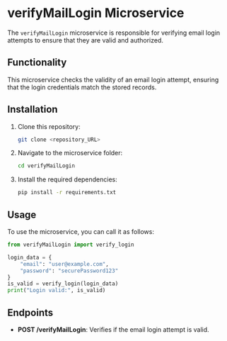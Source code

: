 
# verifyMailLogin Microservice

The `verifyMailLogin` microservice is responsible for verifying email login attempts to ensure that they are valid and authorized.

## Functionality

This microservice checks the validity of an email login attempt, ensuring that the login credentials match the stored records.

## Installation

1. Clone this repository:

   ```bash
   git clone <repository_URL>
   ```

2. Navigate to the microservice folder:

   ```bash
   cd verifyMailLogin
   ```

3. Install the required dependencies:

   ```bash
   pip install -r requirements.txt
   ```

## Usage

To use the microservice, you can call it as follows:

```python
from verifyMailLogin import verify_login

login_data = {
    "email": "user@example.com",
    "password": "securePassword123"
}
is_valid = verify_login(login_data)
print("Login valid:", is_valid)
```

## Endpoints

- **POST /verifyMailLogin**: Verifies if the email login attempt is valid.
